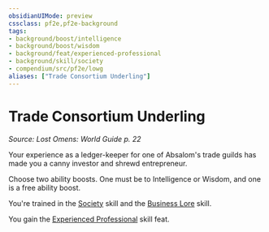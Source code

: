 ```yaml
---
obsidianUIMode: preview
cssclass: pf2e,pf2e-background
tags:
- background/boost/intelligence
- background/boost/wisdom
- background/feat/experienced-professional
- background/skill/society
- compendium/src/pf2e/lowg
aliases: ["Trade Consortium Underling"]
---
```

# Trade Consortium Underling
*Source: Lost Omens: World Guide p. 22*  

Your experience as a ledger-keeper for one of Absalom's trade guilds has made you a canny investor and shrewd entrepreneur.

Choose two ability boosts. One must be to Intelligence or Wisdom, and one is a free ability boost.

You're trained in the [Society](../../skills.md#Society) skill and the [Business Lore](../../skills.md#Lore) skill.

You gain the [Experienced Professional](../../feats/experienced-professional.md) skill feat.